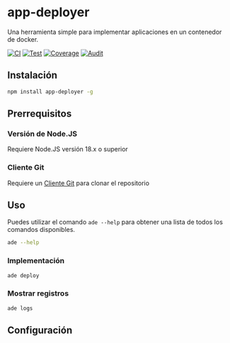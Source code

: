 # app-deployer
Una herramienta simple para implementar aplicaciones en un contenedor de docker.

[![CI](https://github.com/sumor-cloud/app-deployer/actions/workflows/ci.yml/badge.svg)](https://github.com/sumor-cloud/app-deployer/actions/workflows/ci.yml)
[![Test](https://github.com/sumor-cloud/app-deployer/actions/workflows/ut.yml/badge.svg)](https://github.com/sumor-cloud/app-deployer/actions/workflows/ut.yml)
[![Coverage](https://github.com/sumor-cloud/app-deployer/actions/workflows/coverage.yml/badge.svg)](https://github.com/sumor-cloud/app-deployer/actions/workflows/coverage.yml)
[![Audit](https://github.com/sumor-cloud/app-deployer/actions/workflows/audit.yml/badge.svg)](https://github.com/sumor-cloud/app-deployer/actions/workflows/audit.yml)

## Instalación
```bash
npm install app-deployer -g
```

## Prerrequisitos

### Versión de Node.JS
Requiere Node.JS versión 18.x o superior

### Cliente Git
Requiere un [Cliente Git](https://git-scm.com/) para clonar el repositorio

## Uso

Puedes utilizar el comando `ade --help` para obtener una lista de todos los comandos disponibles.
```bash
ade --help
```

### Implementación

```bash
ade deploy
```

### Mostrar registros

```bash
ade logs
```

## Configuración